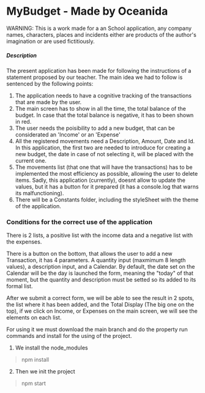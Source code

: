 # MyBudget - Made by Oceanida

WARNING: This is a work made for a an School application, any company names, characters, places and incidents either are products of the author's imagination or are used fictitiously.

##### Description

The present application has been made for following the instructions of a statement proposed by our teacher. The main idea we had to follow is sentenced by the following points:

1. The application needs to have a cognitive tracking of the transactions that are made by the user.
2. The main screen has to show in all the time, the total balance of the budget. In case that the total balance is negative, it has to been shown in red.
3. The user needs the poisibility to add a new budget, that can be considerated an 'Income' or an 'Expense'
4. All the registered movements need a Description, Amount, Date and Id. In this application, the first two are needed to introduce for creating a new budget, the date in case of not selecting it, will be placed with the current one.
5. The movements list (that one that will have the transactions) has to be implemented the most efficiency as possible, allowing the user to delete items. Sadly, this application (currently), doesnt allow to update the values, but it has a button for it prepared (it has a console.log that warns its malfunctioning).
6. There will be a Constants folder, including the styleSheet with the theme of the application.

### Conditions for the correct use of the application

There is 2 lists, a positive list with the income data and a negative list with the expenses. 

There is a button on the bottom, that allows the user to add a new Transaction, it has 4 parameters. A quantity input (maxmimum 8 length values), a description input, and a Calendar.
By default, the date set on the Calendar will be the day is launched the form, meaning the "today" of that moment, but the quantity and description must be setted so its added to its formal list.

After we submit a correct form, we will be able to see the result in 2 spots, the list where it has been added, and the Total Display (The big one on the top), if we click on Income, or Expenses on the main screen, we will see the elements on each list.

For using it we must download the main branch and do the property run commands and install for the using of the project.

1. We install the node_modules

> npm install

2. Then we init the project

> npm start